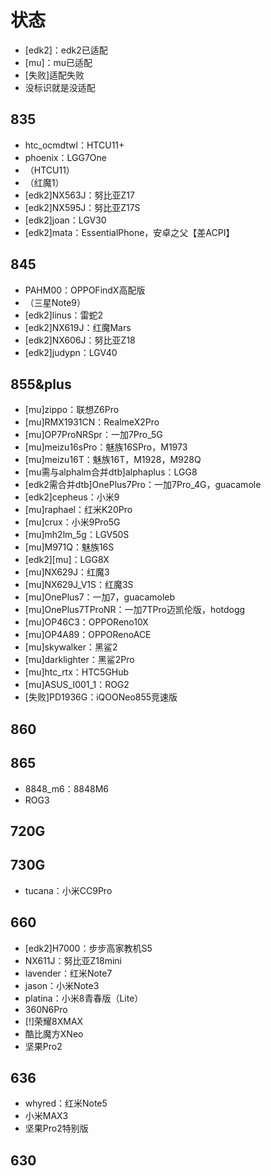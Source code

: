 # 状态
* [edk2]：edk2已适配  
* [mu]：mu已适配  
* [失败]适配失败  
* 没标识就是没适配  

## 835
* htc_ocmdtwl：HTCU11+  
* phoenix：LGG7One  
* （HTCU11）  
* （红魔1）  
* [edk2]NX563J：努比亚Z17  
* [edk2]NX595J：努比亚Z17S  
* [edk2]joan：LGV30  
* [edk2]mata：EssentialPhone，安卓之父【差ACPI】  

## 845
* PAHM00：OPPOFindX高配版  
* （三星Note9）  
* [edk2]linus：雷蛇2  
* [edk2]NX619J：红魔Mars  
* [edk2]NX606J：努比亚Z18  
* [edk2]judypn：LGV40  

## 855&plus
* [mu]zippo：联想Z6Pro  
* [mu]RMX1931CN：RealmeX2Pro  
* [mu]OP7ProNRSpr：一加7Pro_5G  
* [mu]meizu16sPro：魅族16SPro，M1973  
* [mu]meizu16T：魅族16T，M1928，M928Q  
* [mu需与alphalm合并dtb]alphaplus：LGG8  
* [edk2需合并dtb]OnePlus7Pro：一加7Pro_4G，guacamole  
* [edk2]cepheus：小米9  
* [mu]raphael：红米K20Pro  
* [mu]crux：小米9Pro5G  
* [mu]mh2lm_5g：LGV50S  
* [mu]M971Q：魅族16S  
* [edk2][mu]：LGG8X  
* [mu]NX629J：红魔3  
* [mu]NX629J_V1S：红魔3S  
* [mu]OnePlus7：一加7，guacamoleb  
* [mu]OnePlus7TProNR：一加7TPro迈凯伦版，hotdogg  
* [mu]OP46C3：OPPOReno10X  
* [mu]OP4A89：OPPORenoACE  
* [mu]skywalker：黑鲨2  
* [mu]darklighter：黑鲨2Pro  
* [mu]htc_rtx：HTC5GHub  
* [mu]ASUS_I001_1：ROG2  
* [失败]PD1936G：iQOONeo855竞速版  

## 860

## 865
* 8848_m6：8848M6  
* ROG3  

## 720G

## 730G
* tucana：小米CC9Pro  

## 660
* [edk2]H7000：步步高家教机S5  
* NX611J：努比亚Z18mini  
* lavender：红米Note7  
* jason：小米Note3
* platina：小米8青春版（Lite）
* 360N6Pro  
* [!]荣耀8XMAX 
* 酷比魔方XNeo  
* 坚果Pro2  

## 636
* whyred：红米Note5  
* 小米MAX3  
* 坚果Pro2特别版  

## 630

